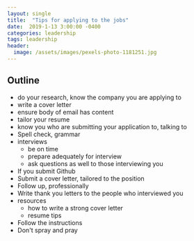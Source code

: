 ```yaml
---
layout: single
title:  "Tips for applying to the jobs"
date:  2019-1-13 3:00:00 -0400
categories: leadership
tags: leadership
header:
  image: /assets/images/pexels-photo-1181251.jpg
---
```

## Outline
- do your research, know the company you are applying to
- write a cover letter
- ensure body of email has content
- tailor your resume
- know you who are submitting your application to, talking to
- Spell check, grammar
- interviews
  - be on time
  - prepare adequately for interview
  - ask questions as well to those interviewing you
- If you submit Github
- Submit a cover letter, tailored to the position
- Follow up, professionally
- Write thank you letters to the people who interviewed you
- resources
  - how to write a strong cover letter
  - resume tips
- Follow the instructions
- Don't spray and pray
